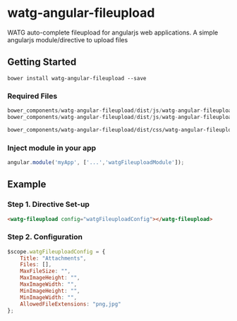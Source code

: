 # watg-angular-fileupload
WATG auto-complete fileupload for angularjs web applications. A simple angularjs module/directive to upload files

## Getting Started

```shell
bower install watg-angular-fileupload --save
```

### Required Files

```js
bower_components/watg-angular-fileupload/dist/js/watg-angular-fileupload.min.js
bower_components/watg-angular-fileupload/dist/js/watg-angular-fileupload.tpl.min.js
```

```css
bower_components/watg-angular-fileupload/dist/css/watg-angular-fileupload.min.css
```

### Inject module in your app

```js
angular.module('myApp', ['...','watgFileuploadModule']);
```

## Example

### Step 1. Directive Set-up

```html
<watg-fileupload config="watgFileuploadConfig"></watg-fileupload>
```

### Step 2. Configuration

```js
$scope.watgFileuploadConfig = {
    Title: "Attachments",
    Files: [],
    MaxFileSize: "",
    MaxImageHeight: "",
    MaxImageWidth: "",
    MinImageHeight: "",
    MinImageWidth: "",
    AllowedFileExtensions: "png,jpg"
};
```